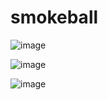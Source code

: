 # smokeball

![image](https://user-images.githubusercontent.com/5481198/155030327-b93701ef-ad84-44ad-a919-21422295375c.png)

![image](https://user-images.githubusercontent.com/5481198/155030012-7e3277ae-2135-4603-ba3b-515fa222eec8.png)

![image](https://user-images.githubusercontent.com/5481198/154938912-bf98e9f6-8e9b-440f-a2a2-faed6878d95c.png)
